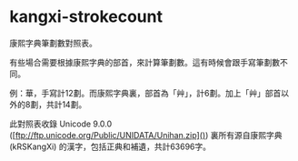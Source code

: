 # kangxi-strokecount

康熙字典筆劃數對照表。

有些場合需要根據康熙字典的部首，來計算筆劃數。這有時候會跟手寫筆劃數不同。

例：華，手寫計12劃。而康熙字典裏，部首為「艸」，計6劃。加上「艸」部首以外的8劃，共計14劃。

此對照表收錄 Unicode 9.0.0 ([ftp://ftp.unicode.org/Public/UNIDATA/Unihan.zip]()) 裏所有源自康熙字典 (kRSKangXi) 的漢字，包括正典和補遺，共計63696字。